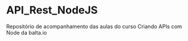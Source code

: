# API_Rest_NodeJS
Repositório de acompanhamento das aulas do curso Criando APIs com Node da balta.io
